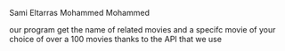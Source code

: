Sami Eltarras
Mohammed Mohammed

our program get the name of related movies and a specifc movie of your choice of over a 100 movies thanks to the API that we use 
